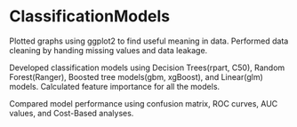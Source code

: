 # ClassificationModels
Plotted graphs using ggplot2 to find useful meaning in data. Performed data cleaning by handing missing values and data leakage.

Developed classification models using Decision Trees(rpart, C50), Random Forest(Ranger), Boosted tree models(gbm, xgBoost), and Linear(glm) models. Calculated feature importance for all the models.

Compared model performance using confusion matrix, ROC curves, AUC values, and Cost-Based analyses.
